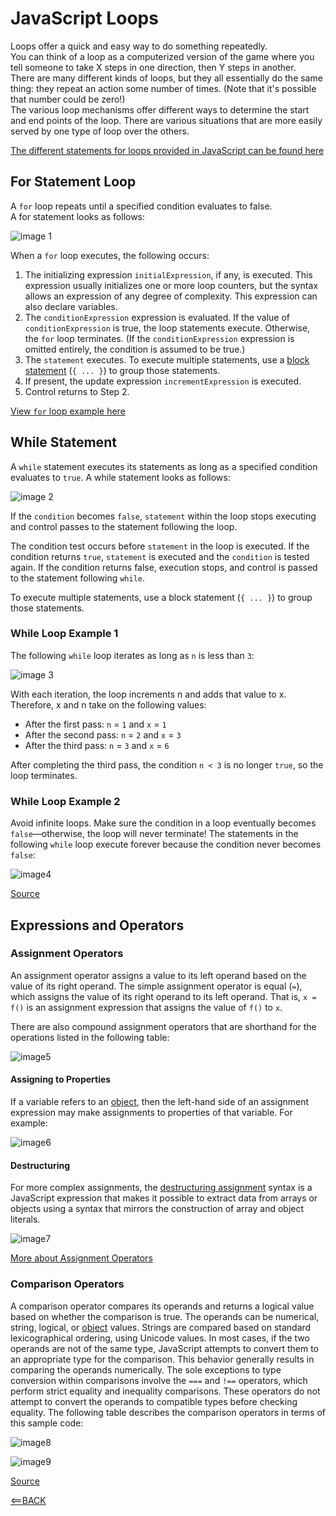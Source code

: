 # JavaScript Loops

Loops offer a quick and easy way to do something repeatedly.
<br> You can think of a loop as a computerized version of the game where you tell someone to take X steps in one direction, then Y steps in another.
<br> There are many different kinds of loops, but they all essentially do the same thing: they repeat an action some number of times. (Note that it's possible that number could be zero!)
<br> The various loop mechanisms offer different ways to determine the start and end points of the loop. There are various situations that are more easily served by one type of loop over the others.

[The different statements for loops provided in JavaScript can be found here](https://developer.mozilla.org/en-US/docs/Web/JavaScript/Guide/Loops_and_iteration)

## For Statement Loop

A `for` loop repeats until a specified condition evaluates to false.
<br> A for statement looks as follows:

![image 1](https://raw.githubusercontent.com/Dantay13/reading-notes/main/pics/class8img1.png)

When a `for` loop executes, the following occurs:

1. The initializing expression `initialExpression`, if any, is executed. This expression usually initializes one or more loop counters, but the syntax allows an expression of any degree of complexity. This expression can also declare variables.
2. The `conditionExpression` expression is evaluated. If the value of `conditionExpression` is true, the loop statements execute. Otherwise, the `for` loop terminates. (If the `conditionExpression` expression is omitted entirely, the condition is assumed to be true.)
3. The `statement` executes. To execute multiple statements, use a [block statement](https://developer.mozilla.org/en-US/docs/Web/JavaScript/Reference/Statements/block) (`{ ... }`) to group those statements.
4. If present, the update expression `incrementExpression` is executed.
5. Control returns to Step 2.

[View `for` loop example here](https://developer.mozilla.org/en-US/docs/Web/JavaScript/Guide/Loops_and_iteration)

## While Statement

A `while` statement executes its statements as long as a specified condition evaluates to `true`. A while statement looks as follows:

![image 2](https://raw.githubusercontent.com/Dantay13/reading-notes/main/pics/class8img2.png)

If the `condition` becomes `false`, `statement` within the loop stops executing and control passes to the statement following the loop.

The condition test occurs before `statement` in the loop is executed. If the condition returns `true`, `statement` is executed and the `condition` is tested again. If the condition returns false, execution stops, and control is passed to the statement following `while`.

To execute multiple statements, use a block statement (`{ ... }`) to group those statements.

### While Loop Example 1

The following `while` loop iterates as long as `n` is less than `3`:

![image 3](https://raw.githubusercontent.com/Dantay13/reading-notes/main/pics/class8img3.png)

With each iteration, the loop increments n and adds that value to x. Therefore, x and n take on the following values:

- After the first pass: `n` = `1` and `x` = `1`
- After the second pass: `n` = `2` and `x` = `3`
- After the third pass: `n` = `3` and `x` = `6`

After completing the third pass, the condition `n < 3` is no longer `true`, so the loop terminates.

### While Loop Example 2

Avoid infinite loops. Make sure the condition in a loop eventually becomes `false`—otherwise, the loop will never terminate! The statements in the following `while` loop execute forever because the condition never becomes `false`:

![image4](https://raw.githubusercontent.com/Dantay13/reading-notes/main/pics/class8img4.png)

[Source](https://developer.mozilla.org/en-US/docs/Web/JavaScript/Guide/Loops_and_iteration)

## Expressions and Operators

### Assignment Operators

An assignment operator assigns a value to its left operand based on the value of its right operand. The simple assignment operator is equal (`=`), which assigns the value of its right operand to its left operand. That is, `x = f()` is an assignment expression that assigns the value of `f()` to `x`.

There are also compound assignment operators that are shorthand for the operations listed in the following table:

![image5](https://raw.githubusercontent.com/Dantay13/reading-notes/main/pics/class8image5.png)

#### Assigning to Properties

If a variable refers to an [object](https://developer.mozilla.org/en-US/docs/Web/JavaScript/Guide/Working_with_Objects), then the left-hand side of an assignment expression may make assignments to properties of that variable. For example:

![image6](https://raw.githubusercontent.com/Dantay13/reading-notes/main/pics/class8image6.png)

#### Destructuring

For more complex assignments, the [destructuring assignment](https://developer.mozilla.org/en-US/docs/Web/JavaScript/Reference/Operators/Destructuring_assignment) syntax is a JavaScript expression that makes it possible to extract data from arrays or objects using a syntax that mirrors the construction of array and object literals.

![image7](https://raw.githubusercontent.com/Dantay13/reading-notes/main/pics/class8image7.png)

[More about Assignment Operators](https://developer.mozilla.org/en-US/docs/Web/JavaScript/Guide/Expressions_and_Operators#assignment_operators)

### Comparison Operators

A comparison operator compares its operands and returns a logical value based on whether the comparison is true. The operands can be numerical, string, logical, or [object](https://developer.mozilla.org/en-US/docs/Web/JavaScript/Guide/Working_with_Objects) values. Strings are compared based on standard lexicographical ordering, using Unicode values. In most cases, if the two operands are not of the same type, JavaScript attempts to convert them to an appropriate type for the comparison. This behavior generally results in comparing the operands numerically. The sole exceptions to type conversion within comparisons involve the `===` and `!==` operators, which perform strict equality and inequality comparisons. These operators do not attempt to convert the operands to compatible types before checking equality. The following table describes the comparison operators in terms of this sample code:

![image8](https://raw.githubusercontent.com/Dantay13/reading-notes/main/pics/class8image8.png)

![image9](https://raw.githubusercontent.com/Dantay13/reading-notes/main/pics/class8image9.png)

[Source](https://developer.mozilla.org/en-US/docs/Web/JavaScript/Guide/Expressions_and_Operators#comparison_operators)

[<==BACK](README.md)
